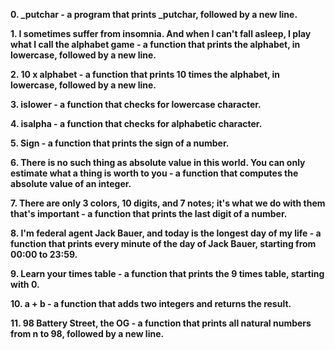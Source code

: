 **0. _putchar - a program that prints _putchar, followed by a new line.**

**1. I sometimes suffer from insomnia. And when I can't fall asleep, I play what I call the alphabet game - a function that prints the alphabet, in lowercase, followed by a new line.**

**2. 10 x alphabet - a function that prints 10 times the alphabet, in lowercase, followed by a new line.**

**3. islower - a function that checks for lowercase character.**

**4. isalpha - a function that checks for alphabetic character.**

**5. Sign - a function that prints the sign of a number.**

**6. There is no such thing as absolute value in this world. You can only estimate what a thing is worth to you - a function that computes the absolute value of an integer.**

**7. There are only 3 colors, 10 digits, and 7 notes; it's what we do with them that's important - a function that prints the last digit of a number.**

**8. I'm federal agent Jack Bauer, and today is the longest day of my life - a function that prints every minute of the day of Jack Bauer, starting from 00:00 to 23:59.**

**9. Learn your times table -  a function that prints the 9 times table, starting with 0.**

**10. a + b - a function that adds two integers and returns the result.**

**11. 98 Battery Street, the OG - a function that prints all natural numbers from n to 98, followed by a new line.**

